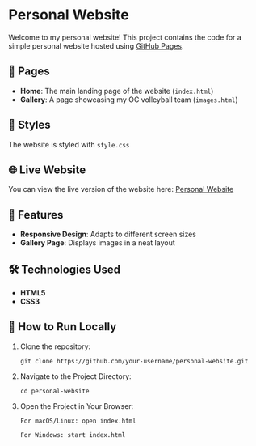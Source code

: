 # Personal Website

Welcome to my personal website! This project contains the code for a simple personal website hosted using [GitHub Pages](https://pages.github.com/).

## 📄 Pages

- **Home**: The main landing page of the website (`index.html`)
- **Gallery**: A page showcasing my OC volleyball team (`images.html`)

## 🎨 Styles

The website is styled with `style.css`

## 🌐 Live Website

You can view the live version of the website here: [Personal Website](https://SpicyGoldfish9.github.io/Personal-Website/)

## 🚀 Features

- **Responsive Design**: Adapts to different screen sizes
- **Gallery Page**: Displays images in a neat layout

## 🛠️ Technologies Used

- **HTML5**
- **CSS3**

## 🔧 How to Run Locally

1. Clone the repository:
   ```
   git clone https://github.com/your-username/personal-website.git
   ```
2. Navigate to the Project Directory:
   ```
   cd personal-website
   ```
3. Open the Project in Your Browser:
   ```
   For macOS/Linux: open index.html

   For Windows: start index.html
   ```
